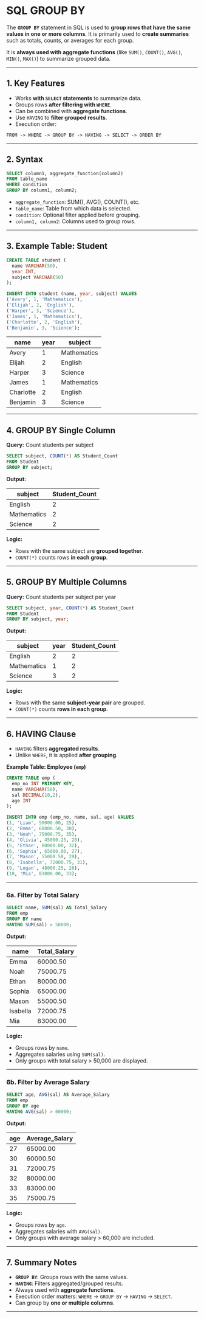 
# **SQL GROUP BY**

The **`GROUP BY`** statement in SQL is used to **group rows that have the same values in one or more columns**. It is primarily used to **create summaries** such as totals, counts, or averages for each group.

It is **always used with aggregate functions** (like `SUM()`, `COUNT()`, `AVG()`, `MIN()`, `MAX()`) to summarize grouped data.

---

## **1. Key Features**

* Works **with `SELECT` statements** to summarize data.
* Groups rows **after filtering with `WHERE`**.
* Can be combined with **aggregate functions**.
* Use `HAVING` to **filter grouped results**.
* Execution order:

```
FROM -> WHERE -> GROUP BY -> HAVING -> SELECT -> ORDER BY
```

---

## **2. Syntax**

```sql
SELECT column1, aggregate_function(column2)
FROM table_name
WHERE condition
GROUP BY column1, column2;
```

* `aggregate_function`: SUM(), AVG(), COUNT(), etc.
* `table_name`: Table from which data is selected.
* `condition`: Optional filter applied before grouping.
* `column1, column2`: Columns used to group rows.

---

## **3. Example Table: Student**

```sql
CREATE TABLE student (
  name VARCHAR(50),
  year INT,
  subject VARCHAR(50)
);

INSERT INTO student (name, year, subject) VALUES
('Avery', 1, 'Mathematics'),
('Elijah', 2, 'English'),
('Harper', 3, 'Science'),
('James', 1, 'Mathematics'),
('Charlotte', 2, 'English'),
('Benjamin', 3, 'Science');
```

| name      | year | subject     |
| --------- | ---- | ----------- |
| Avery     | 1    | Mathematics |
| Elijah    | 2    | English     |
| Harper    | 3    | Science     |
| James     | 1    | Mathematics |
| Charlotte | 2    | English     |
| Benjamin  | 3    | Science     |

---

## **4. GROUP BY Single Column**

**Query:** Count students per subject

```sql
SELECT subject, COUNT(*) AS Student_Count
FROM Student
GROUP BY subject;
```

**Output:**

| subject     | Student_Count |
| ----------- | ------------- |
| English     | 2             |
| Mathematics | 2             |
| Science     | 2             |

**Logic:**

* Rows with the same subject are **grouped together**.
* `COUNT(*)` counts rows **in each group**.

---

## **5. GROUP BY Multiple Columns**

**Query:** Count students per subject per year

```sql
SELECT subject, year, COUNT(*) AS Student_Count
FROM Student
GROUP BY subject, year;
```

**Output:**

| subject     | year | Student_Count |
| ----------- | ---- | ------------- |
| English     | 2    | 2             |
| Mathematics | 1    | 2             |
| Science     | 3    | 2             |

**Logic:**

* Rows with the same **subject-year pair** are grouped.
* `COUNT(*)` counts **rows in each group**.

---

## **6. HAVING Clause**

* `HAVING` filters **aggregated results**.
* Unlike `WHERE`, it is applied **after grouping**.

**Example Table: Employee (`emp`)**

```sql
CREATE TABLE emp (
  emp_no INT PRIMARY KEY,
  name VARCHAR(50),
  sal DECIMAL(10,2),
  age INT
);

INSERT INTO emp (emp_no, name, sal, age) VALUES
(1, 'Liam', 50000.00, 25),
(2, 'Emma', 60000.50, 30),
(3, 'Noah', 75000.75, 35),
(4, 'Olivia', 45000.25, 28),
(5, 'Ethan', 80000.00, 32),
(6, 'Sophia', 65000.00, 27),
(7, 'Mason', 55000.50, 29),
(8, 'Isabella', 72000.75, 31),
(9, 'Logan', 48000.25, 26),
(10, 'Mia', 83000.00, 33);
```

---

### **6a. Filter by Total Salary**

```sql
SELECT name, SUM(sal) AS Total_Salary
FROM emp
GROUP BY name
HAVING SUM(sal) > 50000;
```

**Output:**

| name     | Total_Salary |
| -------- | ------------ |
| Emma     | 60000.50     |
| Noah     | 75000.75     |
| Ethan    | 80000.00     |
| Sophia   | 65000.00     |
| Mason    | 55000.50     |
| Isabella | 72000.75     |
| Mia      | 83000.00     |

**Logic:**

* Groups rows by `name`.
* Aggregates salaries using `SUM(sal)`.
* Only groups with total salary > 50,000 are displayed.

---

### **6b. Filter by Average Salary**

```sql
SELECT age, AVG(sal) AS Average_Salary
FROM emp
GROUP BY age
HAVING AVG(sal) > 60000;
```

**Output:**

| age | Average_Salary |
| --- | -------------- |
| 27  | 65000.00       |
| 30  | 60000.50       |
| 31  | 72000.75       |
| 32  | 80000.00       |
| 33  | 83000.00       |
| 35  | 75000.75       |

**Logic:**

* Groups rows by `age`.
* Aggregates salaries with `AVG(sal)`.
* Only groups with average salary > 60,000 are included.

---

## **7. Summary Notes**

* **`GROUP BY`**: Groups rows with the same values.
* **`HAVING`**: Filters aggregated/grouped results.
* Always used with **aggregate functions**.
* Execution order matters: `WHERE` → `GROUP BY` → `HAVING` → `SELECT`.
* Can group by **one or multiple columns**.

---
